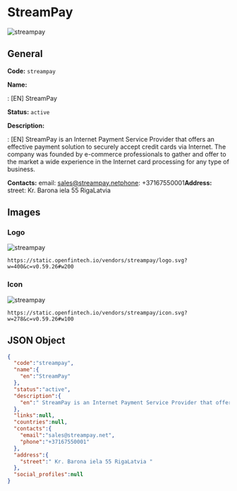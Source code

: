 
# StreamPay 
![streampay](https://static.openfintech.io/vendors/streampay/logo.svg?w=400&c=v0.59.26#w200)  

## General 
 
**Code:** `streampay` 
 
**Name:** 
 
:	[EN] StreamPay 
 
**Status:** `active` 
 
**Description:** 
 
: [EN]  StreamPay is an Internet Payment Service Provider that offers an effective payment solution to securely accept credit cards via Internet. The company was founded by e-commerce professionals to gather and offer to the market a wide experience in the Internet card processing for any type of business.  
 
**Contacts:** 
email: sales@streampay.netphone: +37167550001**Address:** 
street:  Kr. Barona iela 55 RigaLatvia  

## Images 

### Logo 
 
![streampay](https://static.openfintech.io/vendors/streampay/logo.svg?w=400&c=v0.59.26#w200)  

```
https://static.openfintech.io/vendors/streampay/logo.svg?w=400&c=v0.59.26#w200
```  

### Icon 
 
![streampay](https://static.openfintech.io/vendors/streampay/icon.svg?w=278&c=v0.59.26#w100)  

```
https://static.openfintech.io/vendors/streampay/icon.svg?w=278&c=v0.59.26#w100
```  

## JSON Object 

```json
{
  "code":"streampay",
  "name":{
    "en":"StreamPay"
  },
  "status":"active",
  "description":{
    "en":" StreamPay is an Internet Payment Service Provider that offers an effective payment solution to securely accept credit cards via Internet. The company was founded by e-commerce professionals to gather and offer to the market a wide experience in the Internet card processing for any type of business. "
  },
  "links":null,
  "countries":null,
  "contacts":{
    "email":"sales@streampay.net",
    "phone":"+37167550001"
  },
  "address":{
    "street":" Kr. Barona iela 55 RigaLatvia "
  },
  "social_profiles":null
}
```  
